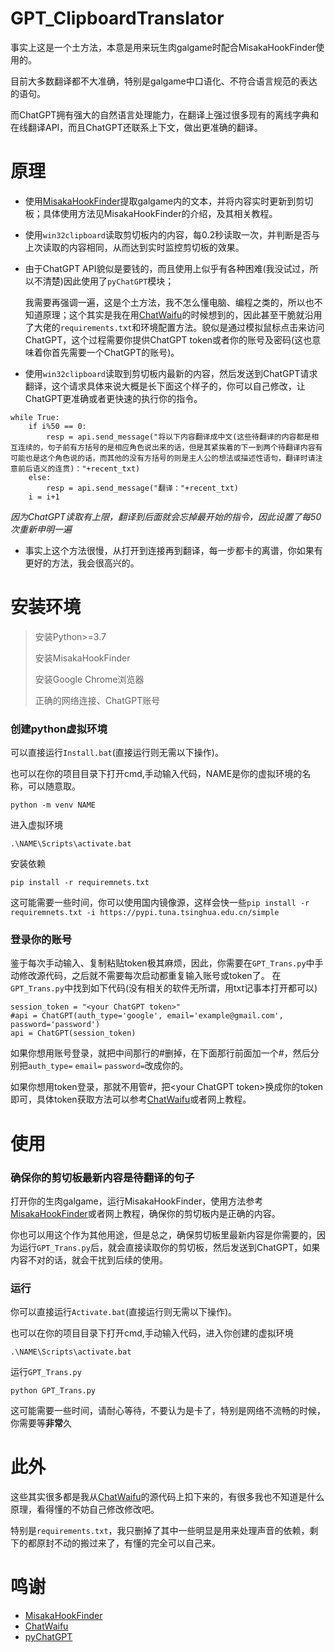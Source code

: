 # GPT_ClipboardTranslator
事实上这是一个土方法，本意是用来玩生肉galgame时配合MisakaHookFinder使用的。

目前大多数翻译都不大准确，特别是galgame中口语化、不符合语言规范的表达的语句。

而ChatGPT拥有强大的自然语言处理能力，在翻译上强过很多现有的离线字典和在线翻译API，而且ChatGPT还联系上下文，做出更准确的翻译。

# 原理
- 使用[MisakaHookFinder](https://github.com/hanmin0822/MisakaHookFinder)提取galgame内的文本，并将内容实时更新到剪切板；具体使用方法见MisakaHookFinder的介绍，及其相关教程。
- 使用`win32clipboard`读取剪切板内的内容，每0.2秒读取一次，并判断是否与上次读取的内容相同，从而达到实时监控剪切板的效果。
- 由于ChatGPT API貌似是要钱的，而且使用上似乎有各种困难(我没试过，所以不清楚)因此使用了`pyChatGPT`模块；

  我需要再强调一遍，这是个土方法，我不怎么懂电脑、编程之类的，所以也不知道原理；这个其实是我在用[ChatWaifu](https://github.com/cjyaddone/ChatWaifu)的时候想到的，因此甚至干脆就沿用了大佬的`requirements.txt`和环境配置方法。貌似是通过模拟鼠标点击来访问ChatGPT，这个过程需要你提供ChatGPT token或者你的账号及密码(这也意味着你首先需要一个ChatGPT的账号)。
- 使用`win32clipboard`读取到剪切板内最新的内容，然后发送到ChatGPT请求翻译，这个请求具体来说大概是长下面这个样子的，你可以自己修改，让ChatGPT更准确或者更快速的执行你的指令。
```
while True:
    if i%50 == 0:
        resp = api.send_message("将以下内容翻译成中文(这些待翻译的内容都是相互连续的，句子前有方括号的是相应角色说出来的话，但是其紧挨着的下一到两个待翻译内容有可能也是这个角色说的话，而其他的没有方括号的则是主人公的想法或描述性语句，翻译时请注意前后语义的连贯)："+recent_txt)
    else:
        resp = api.send_message("翻译："+recent_txt)
    i = i+1
```
*因为ChatGPT读取有上限，翻译到后面就会忘掉最开始的指令，因此设置了每50次重新申明一遍*
- 事实上这个方法很慢，从打开到连接再到翻译，每一步都卡的离谱，你如果有更好的方法，我会很高兴的。
# 安装环境
> 安装Python>=3.7
> 
> 安装MisakaHookFinder
> 
> 安装Google Chrome浏览器
> 
> 正确的网络连接、ChatGPT账号

### 创建python虚拟环境
可以直接运行`Install.bat`(直接运行则无需以下操作)。

也可以在你的项目目录下打开cmd,手动输入代码，NAME是你的虚拟环境的名称，可以随意取。
```
python -m venv NAME
```

进入虚拟环境
```
.\NAME\Scripts\activate.bat
```

安装依赖
```
pip install -r requiremnets.txt
```

这可能需要一些时间，你可以使用国内镜像源，这样会快一些`pip install -r requiremnets.txt -i https://pypi.tuna.tsinghua.edu.cn/simple`

### 登录你的账号
鉴于每次手动输入、复制粘贴token极其麻烦，因此，你需要在`GPT_Trans.py`中手动修改源代码，之后就不需要每次启动都重复输入账号或token了。
在`GPT_Trans.py`中找到如下代码(没有相关的软件无所谓，用txt记事本打开都可以)
```
session_token = "<your ChatGPT token>"
#api = ChatGPT(auth_type='google', email='example@gmail.com', password='password')
api = ChatGPT(session_token)
```
如果你想用账号登录，就把中间那行的#删掉，在下面那行前面加一个#，然后分别把`auth_type=` `email=` `password=`改成你的。

如果你想用token登录，那就不用管#，把\<your ChatGPT token\>换成你的token即可，具体token获取方法可以参考[ChatWaifu](https://github.com/cjyaddone/ChatWaifu)或者网上教程。

# 使用
### 确保你的剪切板最新内容是待翻译的句子
打开你的生肉galgame，运行MisakaHookFinder，使用方法参考[MisakaHookFinder](https://github.com/hanmin0822/MisakaHookFinder)或者网上教程，确保你的剪切板内是正确的内容。

你也可以用这个作为其他用途，但是总之，确保剪切板里最新内容是你需要的，因为运行`GPT_Trans.py`后，就会直接读取你的剪切板，然后发送到ChatGPT，如果内容不对的话，就会干扰到后续的使用。

### 运行
你可以直接运行`Activate.bat`(直接运行则无需以下操作)。

也可以在你的项目目录下打开cmd,手动输入代码，进入你创建的虚拟环境
```
.\NAME\Scripts\activate.bat
```

运行`GPT_Trans.py`
```
python GPT_Trans.py
```

这可能需要一些时间，请耐心等待，不要认为是卡了，特别是网络不流畅的时候，你需要等**非常**久

# 此外
这些其实很多都是我从[ChatWaifu](https://github.com/cjyaddone/ChatWaifu)的源代码上扣下来的，有很多我也不知道是什么原理，看得懂的不妨自己修改修改吧。

特别是`requirements.txt`，我只删掉了其中一些明显是用来处理声音的依赖，剩下的都原封不动的搬过来了，有懂的完全可以自己来。

# 鸣谢
- [MisakaHookFinder](https://github.com/hanmin0822/MisakaHookFinder)
- [ChatWaifu](https://github.com/cjyaddone/ChatWaifu)
- [pyChatGPT](https://github.com/terry3041/pyChatGPT)
